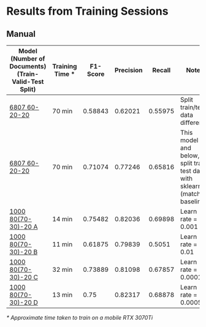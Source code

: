 # Results from Training Sessions

## Manual

| Model (Number of Documents) (Train-Valid-Test Split)               | Training Time * | F1-Score | Precision | Recall  | Notes                                                                        |
| ------------------------------------------------------------------ | --------------- | -------- | --------- | ------- | ---------------------------------------------------------------------------- |
| [6807 60-20-20](./trained_models/model-6807-60_20_20/)             | 70 min          | 0.58843  | 0.62021   | 0.55975 | Split train/test data differently                                            |
| [6807 60-20-20](./trained_models/model-6807-60_20_20/)             | 70 min          | 0.71074  | 0.77246   | 0.65816 | This model and below, split train test data with sklearn (matching baseline) |
| [1000 80(70-30)-20 A](./trained_models/model-1000-80(70_30)_20-A/) | 14 min          | 0.75482  | 0.82036   | 0.69898 | Learn rate = 0.001                                                           |
| [1000 80(70-30)-20 B](./trained_models/model-1000-80(70_30)_20-B/) | 11 min          | 0.61875  | 0.79839   | 0.5051  | Learn rate = 0.01                                                            |
| [1000 80(70-30)-20 C](./trained_models/model-1000-80(70_30)_20-C/) | 32 min          | 0.73889  | 0.81098   | 0.67857 | Learn rate = 0.0001                                                          |
| [1000 80(70-30)-20 D](./trained_models/model-1000-80(70_30)_20-D/) | 13 min          | 0.75     | 0.82317   | 0.68878 | Learn rate = 0.0005                                                          |

_\* Approximate time taken to train on a mobile RTX 3070Ti_
